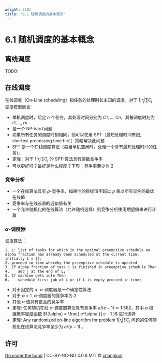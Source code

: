 ```yaml
---
weight: 2101
title: "6.1 随机调度的基本概念"
---
```


# 6.1 随机调度的基本概念




## 离线调度

TODO:

## 在线调度

在线调度（On-Line scheduling）指任务的处理时长未知的调度。对于 $1|r_j| \sum C_j$ 调度模型而言:

- 单机调度时，给定 $n$ 个任务，其处理时间分别为 $C1, ..., Cn$，其被调度时刻为 $r1, ..., rn$
- 是一个 NP-hard 问题
- 如果所有任务的调度时刻相同，则可以使用 SPT（最短处理时间有限, shortest processing time first）策略解决此问题
- SPT 是一个在线调度算法（每当单机空闲时，处理一个具有最短处理时间的任务）。
- 定理：对于 $1|r_j|\sum C_j$ 的 SPT-算法具有常数竞争率
- 可以更好吗？最好是什么程度？下界：竞争率至少为 2

### 竞争分析

- 一个在线算法具有 $\rho$-竞争率，如果他的目标值不超过 $\rho$ 乘以所有实例的最优在线值
- 竞争率与在线设置的近似值有关
- 一个允许随机化的在线算法（允许随机选择）则竞争分析使用期望值来进行计算

### $\alpha$-调度器

调度算法：

```
1. L: list of tasks for which in the optimal preemptive schedule an alpha fraction has already been scheduled at the current time; initially L = {};
2. proceed in time whereby the preemptive schedule is updated
3. If alpha fraction of task j is finished in preemptive schedule Then
4.    add j at the end of L;
5. If machine gets idle Then
6.    schedule first job of L or if L is empty proceed in time;
```

- 对于固定的 $\alpha$, $\alpha$-调度器是一个确定性算法
- 对于 $\alpha$ = 1, $\alpha$-调度器的竞争率为 2
- 其他 $\alpha$ 值具有更高的竞争率
- 定理: 任何随机在线 $\alpha$-调度器算法具有竞争率 $e / (e-1) \simeq 1.582$，其中 $\alpha$ 根据概率密度函数 $f(\alpha) = \frac{ e^\alpha }{ e - 1 }$ 进行选择 
- 定理: Any randomized on-line algorithm for problem $1|r_j| \sum C_j$ 问题的任何随机化在线算法竞争率至少为 $e/(e-1)$ 。

## 许可

[Go under the hood](https://github.com/golang-design/under-the-hood) | CC-BY-NC-ND 4.0 & MIT &copy; [changkun](https://changkun.de)

